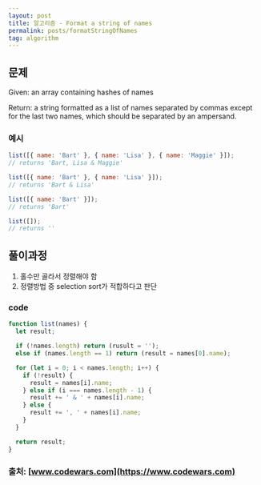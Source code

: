 ```yaml
---
layout: post
title: 알고리즘 - Format a string of names
permalink: posts/formatStringOfNames
tag: algorithm
---
```


## 문제

Given: an array containing hashes of names

Return: a string formatted as a list of names separated by commas except for the last two names, which should be separated by an ampersand.

### 예시

```javascript
list([{ name: 'Bart' }, { name: 'Lisa' }, { name: 'Maggie' }]);
// returns 'Bart, Lisa & Maggie'

list([{ name: 'Bart' }, { name: 'Lisa' }]);
// returns 'Bart & Lisa'

list([{ name: 'Bart' }]);
// returns 'Bart'

list([]);
// returns ''
```

## 풀이과정

1. 홀수만 골라서 정렬해야 함
2. 정렬방법 중 selection sort가 적합하다고 판단

### code

```javascript
function list(names) {
  let result;

  if (!names.length) return (rusult = '');
  else if (names.length == 1) return (result = names[0].name);

  for (let i = 0; i < names.length; i++) {
    if (!result) {
      result = names[i].name;
    } else if (i === names.length - 1) {
      result += ' & ' + names[i].name;
    } else {
      result += ', ' + names[i].name;
    }
  }

  return result;
}
```

### 출처: [www.codewars.com](https://www.codewars.com)
